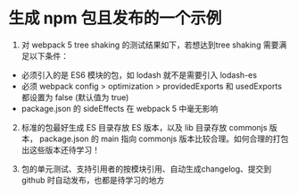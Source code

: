 # 生成 npm 包且发布的一个示例

1. 对 webpack 5 tree shaking 的测试结果如下，若想达到tree shaking 需要满足以下条件：
- 必须引入的是 ES6 模块的包，如 lodash 就不是需要引入 lodash-es
- 必须 webpack config > optimization > providedExports 和 usedExports 都设置为 false (默认值为 true)
- package.json 的 sideEffects 在 webpack 5 中毫无影响

2. 标准的包最好生成 ES 目录存放 ES 版本，以及 lib 目录存放 commonjs 版本， package.json 的 main 指向 commonjs 版本比较合理。如何合理的打包出这些版本还待学习！

3. 包的单元测试、支持引用者的按模块引用、自动生成changelog、提交到 github 时自动发布，也都是待学习的地方